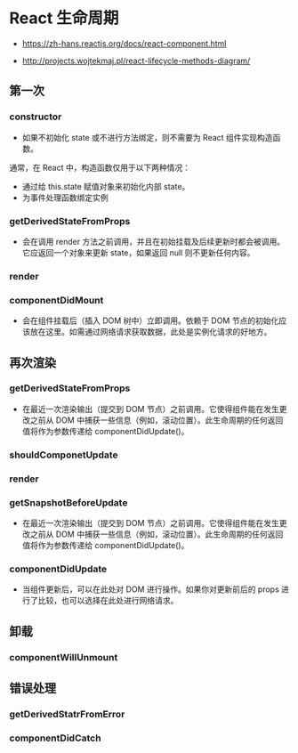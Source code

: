 # React 生命周期

- https://zh-hans.reactjs.org/docs/react-component.html

- http://projects.wojtekmaj.pl/react-lifecycle-methods-diagram/

## 第一次

### constructor

- 如果不初始化 state 或不进行方法绑定，则不需要为 React 组件实现构造函数。

通常，在 React 中，构造函数仅用于以下两种情况：

- 通过给 this.state 赋值对象来初始化内部 state。
- 为事件处理函数绑定实例

### getDerivedStateFromProps

- 会在调用 render 方法之前调用，并且在初始挂载及后续更新时都会被调用。它应返回一个对象来更新 state，如果返回 null 则不更新任何内容。

### render

### componentDidMount

- 会在组件挂载后（插入 DOM 树中）立即调用。依赖于 DOM 节点的初始化应该放在这里。如需通过网络请求获取数据，此处是实例化请求的好地方。

## 再次渲染

### getDerivedStateFromProps

- 在最近一次渲染输出（提交到 DOM 节点）之前调用。它使得组件能在发生更改之前从 DOM 中捕获一些信息（例如，滚动位置）。此生命周期的任何返回值将作为参数传递给 componentDidUpdate()。

### shouldComponetUpdate

### render

### getSnapshotBeforeUpdate

- 在最近一次渲染输出（提交到 DOM 节点）之前调用。它使得组件能在发生更改之前从 DOM 中捕获一些信息（例如，滚动位置）。此生命周期的任何返回值将作为参数传递给 componentDidUpdate()。

### componentDidUpdate

- 当组件更新后，可以在此处对 DOM 进行操作。如果你对更新前后的 props 进行了比较，也可以选择在此处进行网络请求。

## 卸载

### componentWillUnmount

## 错误处理

### getDerivedStatrFromError

### componentDidCatch
